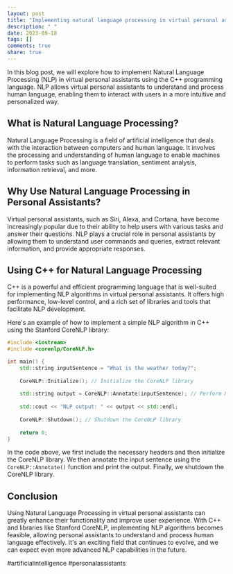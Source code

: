 ```yaml
---
layout: post
title: "Implementing natural language processing in virtual personal assistants with C++"
description: " "
date: 2023-09-18
tags: []
comments: true
share: true
---
```


In this blog post, we will explore how to implement Natural Language Processing (NLP) in virtual personal assistants using the C++ programming language. NLP allows virtual personal assistants to understand and process human language, enabling them to interact with users in a more intuitive and personalized way.

## What is Natural Language Processing?

Natural Language Processing is a field of artificial intelligence that deals with the interaction between computers and human language. It involves the processing and understanding of human language to enable machines to perform tasks such as language translation, sentiment analysis, information retrieval, and more.

## Why Use Natural Language Processing in Personal Assistants?

Virtual personal assistants, such as Siri, Alexa, and Cortana, have become increasingly popular due to their ability to help users with various tasks and answer their questions. NLP plays a crucial role in personal assistants by allowing them to understand user commands and queries, extract relevant information, and provide appropriate responses.

## Using C++ for Natural Language Processing

C++ is a powerful and efficient programming language that is well-suited for implementing NLP algorithms in virtual personal assistants. It offers high performance, low-level control, and a rich set of libraries and tools that facilitate NLP development.

Here's an example of how to implement a simple NLP algorithm in C++ using the Stanford CoreNLP library:

```cpp
#include <iostream>
#include <corenlp/CoreNLP.h>

int main() {
    std::string inputSentence = "What is the weather today?";
    
    CoreNLP::Initialize(); // Initialize the CoreNLP library
    
    std::string output = CoreNLP::Annotate(inputSentence); // Perform NLP annotation
    
    std::cout << "NLP output: " << output << std::endl;
    
    CoreNLP::Shutdown(); // Shutdown the CoreNLP library
    
    return 0;
}
```

In the code above, we first include the necessary headers and then initialize the CoreNLP library. We then annotate the input sentence using the `CoreNLP::Annotate()` function and print the output. Finally, we shutdown the CoreNLP library.

## Conclusion

Using Natural Language Processing in virtual personal assistants can greatly enhance their functionality and improve user experience. With C++ and libraries like Stanford CoreNLP, implementing NLP algorithms becomes feasible, allowing personal assistants to understand and process human language effectively. It's an exciting field that continues to evolve, and we can expect even more advanced NLP capabilities in the future.

#artificialintelligence #personalassistants